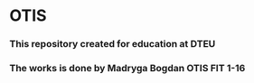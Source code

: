 # OTIS
### This repository created for education at DTEU
### The works is done by Madryga Bogdan OTIS FIT 1-16
